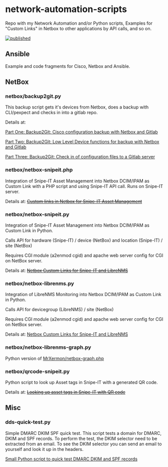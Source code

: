 # network-automation-scripts
Repo with my Network Automation and/or Python scripts, Examples for "Custom Links" in Netbox to other applications by API calls, and so on.

[![published](https://static.production.devnetcloud.com/codeexchange/assets/images/devnet-published.svg)](https://developer.cisco.com/codeexchange/github/repo/sthierolf/network-automation-scripts)


## Ansible

Example and code fragments for Cisco, Netbox and Ansible.


## NetBox


### netbox/backup2git.py
This backup script gets it's devices from Netbox, does a backup with CLI/pexpect and checks in into a gitlab repo.

Details at:

[Part One: Backup2Git: Cisco configuration backup with Netbox and Gitlab](https://www.thierolf.org/posts/cisco-configuration-backup-with-netbox-and-gitlab/)

[Part Two: Backup2Git: Low Level Device functions for backup with Netbox and Gitlab](https://www.thierolf.org/posts/low-level-device-functions-for-backup-with-netbox-and-gitlab/)

[Part Three: Backup2Git: Check in of configuration files to a Gitlab server](https://www.thierolf.org/posts/check-in-of-configuration-files-to-a-gitlab-server/)



### netbox/netbox-snipeit.php
Integration of Snipe-IT Asset Management into Netbox DCIM/IPAM as Custom Link with a PHP script and using Snipe-IT API call.
Runs on Snipe-IT server.
  
Details at: ~~[Custom links in Netbox for Snipe-IT Asset Management](https://www.thierolf.org/blog/2020/custom-links-in-netbox-for-snipe-it-asset-management/)~~



### netbox/netbox-snipeit.py
Integration of Snipe-IT Asset Management into Netbox DCIM/IPAM as Custom Link in Python. 

Calls API for hardware (Snipe-IT) / device (NetBox) and location (Snipe-IT) / site (NetBox)

Requires CGI module (a2enmod cgid) and apache web server config for CGI on NetBox server.

Details at: ~~[Netbox Custom Links for Snipe-IT and LibreNMS](https://www.thierolf.org/blog/2020/netbox-custom-links-for-snipe-it-and-librenms/)~~


### netbox/netbox-librenms.py

Integration of LibreNMS Monitoring into Netbox DCIM/IPAM as Custom Link in Python. 

Calls API for devicegroup (LibreNMS) / site (NetBox)

Requires CGI module (a2enmod cgid) and apache web server config for CGI on NetBox server.

Details at: [Netbox Custom Links for Snipe-IT and LibreNMS](https://www.thierolf.org/blog/2020/netbox-custom-links-for-snipe-it-and-librenms/)

### netbox/netbox-librenms-graph.py

Python version of
[MrXermon/netbox-graph.php](https://gist.github.com/MrXermon/0b40d7b62bc67083529d01c8a33aa8be)

### netbox/qrcode-snipeit.py

Python script to look up Asset tags in Snipe-IT with a generated QR code.

Details at: ~~[Looking up asset tags in Snipe-IT with QR code](https://www.thierolf.org/blog/2020/looking-up-asset-tags-in-snipe-it-with-qr-code/)~~



## Misc

### dds-quick-test.py
Simple DMARC DKIM SPF quick test.
This script tests a domain for DMARC, DKIM and SPF records. To perform the test, the DKIM selector need to be extracted from an email. To see the DKIM selector you can send an email to yourself and look it up in the headers.

[Small Python script to quick test DMARC DKIM and SPF records](https://www.thierolf.org/posts/small-python-script-to-quick-test-dmarc-dkim-and-spf-records/)

